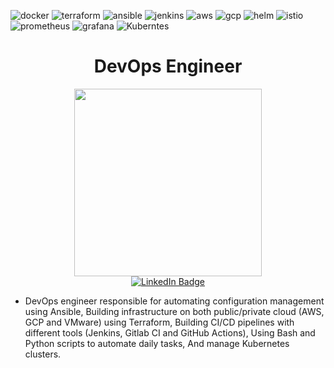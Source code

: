 

![docker](https://img.shields.io/badge/Docker-Container-blue)
![terraform](https://img.shields.io/badge/Terraform-Infrastructure-darkblue)
![ansible](https://img.shields.io/badge/Ansible-Configuration-lightblack)
![jenkins](https://img.shields.io/badge/Jenkins-Automation-white)
![aws](https://img.shields.io/badge/AWS-CloudProvider-yellow)
![gcp](https://img.shields.io/badge/GCP-CloudProvider-white)
![helm](https://img.shields.io/badge/Helm-Charts-blue)
![istio](https://img.shields.io/badge/Istio-ServiceMesh-darkblue)
![prometheus](https://img.shields.io/badge/Prometheus-Monitor-lightblack)
![grafana](https://img.shields.io/badge/Grafana-Analytics&Monitoring-white)
![Kuberntes](https://img.shields.io/badge/kubernetes-Orchesterator-blue)

<div id="header" align="center"> <h1> DevOps Engineer </h1></div>
<div id="header" align="center">
  <img src="https://media.giphy.com/media/5eLDrEaRGHegx2FeF2/giphy.gif" width="300"/>
</div>
<div id="badges" align="center">
  <a href="www.linkedin.com/in/mohamed-sambo">
    <img src="https://img.shields.io/badge/LinkedIn-blue?style=for-the-badge&logo=linkedin&logoColor=white" alt="LinkedIn Badge"/>
  </a>
</div>


- DevOps engineer responsible for automating configuration management using Ansible, Building infrastructure on both public/private cloud (AWS, GCP and VMware) using Terraform, Building CI/CD pipelines with different tools (Jenkins, Gitlab CI and GitHub Actions), Using Bash and Python scripts to automate daily tasks, And manage Kubernetes clusters.
<!--
**sambo2021/sambo2021** is a ✨ _special_ ✨ repository because its `README.md` (this file) appears on your GitHub profile.

Here are some ideas to get you started:

- 🔭 I’m currently working on ...
- 🌱 I’m currently learning ...
- 👯 I’m looking to collaborate on ...
- 🤔 I’m looking for help with ...
- 💬 Ask me about ...
- 📫 How to reach me: ...
- 😄 Pronouns: ...
- ⚡ Fun fact: ...
-->
